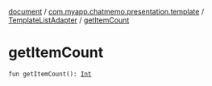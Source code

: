 [document](../../index.md) / [com.myapp.chatmemo.presentation.template](../index.md) / [TemplateListAdapter](index.md) / [getItemCount](./get-item-count.md)

# getItemCount

`fun getItemCount(): `[`Int`](https://kotlinlang.org/api/latest/jvm/stdlib/kotlin/-int/index.html)